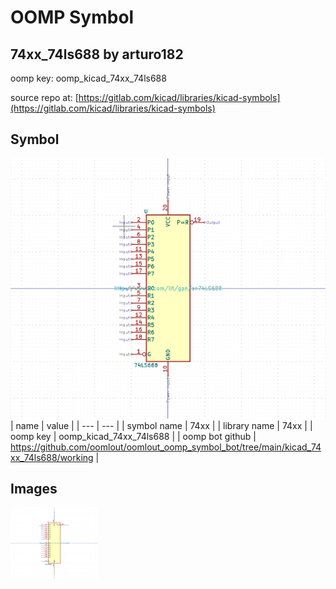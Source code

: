 # OOMP Symbol  
## 74xx_74ls688  by arturo182  
  
oomp key: oomp_kicad_74xx_74ls688  
  
source repo at: [https://gitlab.com/kicad/libraries/kicad-symbols](https://gitlab.com/kicad/libraries/kicad-symbols)  
## Symbol  
  
[![working.png](working_600.png)](working.png)  
| name | value | 
| --- | --- | 
| symbol name | 74xx | 
| library name | 74xx | 
| oomp key | oomp_kicad_74xx_74ls688 | 
| oomp bot github | https://github.com/oomlout/oomlout_oomp_symbol_bot/tree/main/kicad_74xx_74ls688/working | 
## Images  
  
[![working.png](working_140.png)](working.png)  
